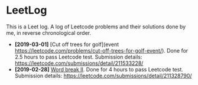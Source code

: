 # LeetLog 

This is a Leet log. A log of Leetcode problems and their solutions done by me, 
in reverse chronological order. 

* **[2019-03-01]**  [Cut off trees for golf](event https://leetcode.com/problems/cut-off-trees-for-golf-event/). 
  Done for 2.5 hours to pass Leetcode test. 
  Submission details: https://leetcode.com/submissions/detail/211533228/
* **[2019-02-28]**  [Word break II](https://leetcode.com/problems/word-break-ii/). 
  Done for 4 hours to pass Leetcode test. 
  Submission details: https://leetcode.com/submissions/detail/211328790/ 
  

